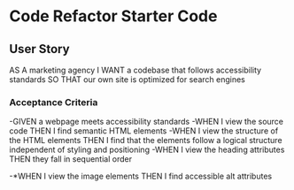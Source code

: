 # Code Refactor Starter Code

## User Story 
AS A marketing agency
I WANT a codebase that follows accessibility standards
SO THAT our own site is optimized for search engines


### Acceptance Criteria
-GIVEN a webpage meets accessibility standards
-WHEN I view the source code
THEN I find semantic HTML elements
-WHEN I view the structure of the HTML elements
THEN I find that the elements follow a logical structure independent of styling and positioning
-WHEN I view the heading attributes
THEN they fall in sequential order





-*WHEN I view the image elements
THEN I find accessible alt attributes